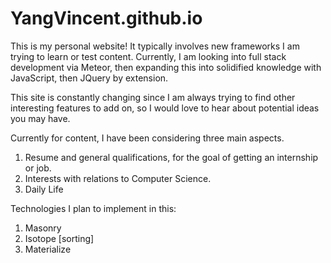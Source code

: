 # YangVincent.github.io
This is my personal website! It typically involves new frameworks I am trying to learn or test content. 
Currently, I am looking into full stack development via Meteor, then expanding this into solidified knowledge with JavaScript, then JQuery by extension. 

This site is constantly changing since I am always trying to find other interesting features to add on, so I would love to hear about potential ideas you may have. 

Currently for content, I have been considering three main aspects.

1. Resume and general qualifications, for the goal of getting an internship or job. 
2. Interests with relations to Computer Science. 
3. Daily Life

Technologies I plan to implement in this:

1. Masonry
2. Isotope [sorting]
3. Materialize 
